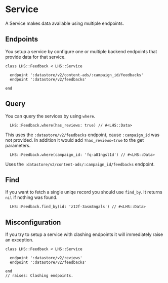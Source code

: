 Service
===

A Service makes data available using multiple endpoints.

## Endpoints

You setup a service by configure one or multiple backend endpoints that provide data for that service.

```
class LHS::Feedback < LHS::Service

  endpoint ':datastore/v2/content-ads/:campaign_id/feedbacks'
  endpoint ':datastore/v2/feedbacks'

end
```

## Query

You can query the services by using `where`.

```
  LHS::Feedback.where(has_reviews: true) // #<LHS::Data>
```
This uses the `:datastore/v2/feedbacks` endpoint, cause `:campaign_id` was not provided.
In addition it would add `?has_reviews=true` to the get parameters.

```
  LHS::Feedback.where(campaign_id: 'fq-a81ngsl1d') // #<LHS::Data>
```
Uses the `:datastore/v2/content-ads/:campaign_id/feedbacks` endpoint.

## Find

If you want to fetch a single uniqe record you should use `find_by`. It returns `nil` if nothing was found.

```
  LHS::Feedback.find_by(id: 'z12f-3asm3ngals') // #<LHS::Data>
```

## Misconfiguration

If you try to setup a service with clashing endpoints it will immediately raise an exception.

```
class LHS::Feedback < LHS::Service

  endpoint ':datastore/v2/reviews'
  endpoint ':datastore/v2/feedbacks'

end
// raises: Clashing endpoints.
```
